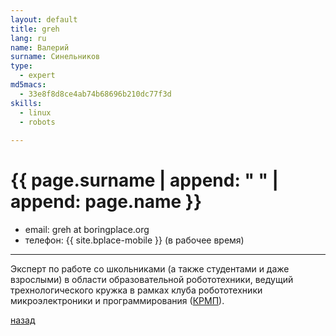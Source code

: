 ```yaml
---
layout: default
title: greh
lang: ru
name: Валерий
surname: Синельников
type: 
  - expert
md5macs:
  - 33e8f8d8ce4ab74b68696b210dc77f3d
skills:
  - linux
  - robots
  
---
```


# [](#header-1) {{ page.surname | append: " " | append: page.name }}

* email: greh at boringplace.org
* телефон: {{ site.bplace-mobile }} (в рабочее время)

_________

Эксперт по работе со школьниками (а также студентами и даже взрослыми) в области
образовательной робототехники, ведущий трехнологического кружка в рамках клуба
робототехники микроэлектроники и программирования ([КРМП](/club)).

[назад](../experts/)

